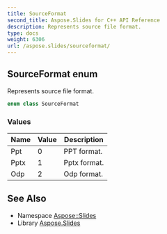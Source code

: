 ```yaml
---
title: SourceFormat
second_title: Aspose.Slides for C++ API Reference
description: Represents source file format.
type: docs
weight: 6306
url: /aspose.slides/sourceformat/
---
```

## SourceFormat enum


Represents source file format.

```cpp
enum class SourceFormat
```

### Values

| Name | Value | Description |
| --- | --- | --- |
| Ppt | 0 | PPT format. |
| Pptx | 1 | Pptx format. |
| Odp | 2 | Odp format. |

## See Also

* Namespace [Aspose::Slides](../)
* Library [Aspose.Slides](../../)